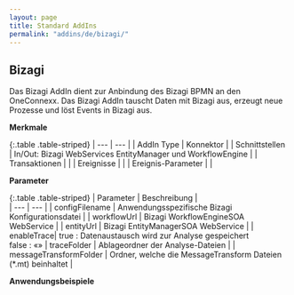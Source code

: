 ```yaml
---
layout: page
title: Standard AddIns
permalink: "addins/de/bizagi/"
---
```


## Bizagi

Das Bizagi AddIn dient zur Anbindung des Bizagi BPMN an den OneConnexx. Das Bizagi AddIn tauscht Daten mit Bizagi aus, erzeugt neue Prozesse und löst Events in Bizagi aus.

__Merkmale__

{:.table .table-striped}
| --- | --- |
| AddIn Type | Konnektor |
| Schnittstellen | In/Out: Bizagi WebServices EntityManager und WorkflowEngine |
| Transaktionen |  |
| Ereignisse |  |
| Ereignis-Parameter |  |

__Parameter__

{:.table .table-striped}
| Parameter | Beschreibung |                      
| --- | --- |
| configFilename | Anwendungsspezifische Bizagi Konfigurationsdatei |
| workflowUrl | Bizagi WorkflowEngineSOA WebService |
| entityUrl | Bizagi EntityManagerSOA WebService |
| enableTrace| true	: Datenaustausch wird zur Analyse gespeichert<br/> false : «»
| traceFolder | Ablageordner der Analyse-Dateien |
| messageTransformFolder | Ordner, welche die MessageTransform Dateien (*.mt) beinhaltet |


__Anwendungsbeispiele__
